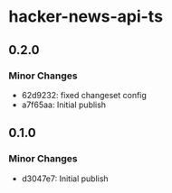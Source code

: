 # hacker-news-api-ts

## 0.2.0

### Minor Changes

- 62d9232: fixed changeset config
- a7f65aa: Initial publish

## 0.1.0

### Minor Changes

- d3047e7: Initial publish
